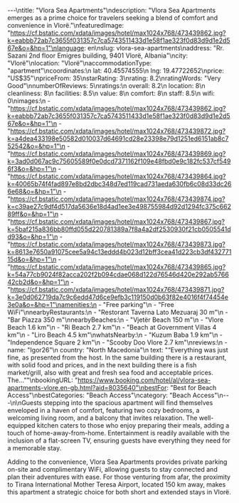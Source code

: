 ---\ntitle: "Vlora Sea Apartments"\ndescription: "Vlora Sea Apartments emerges as a prime choice for travelers seeking a blend of comfort and convenience in Vlorë."\nfeaturedImage: "https://cf.bstatic.com/xdata/images/hotel/max1024x768/473439862.jpg?k=eabbb72ab7c3655f031357c7ca5743511433d1e58f1ae323f0d83d9d1e2d567e&o=&hp=1"\nlanguage: en\nslug: vlora-sea-apartments\naddress: "Rr. Sazani 2nd floor Emigres building, 9401 Vlorë, Albania"\ncity: "Vlorë"\nlocation: "Vlorë"\naccommodationType: "apartment"\ncoordinates:\n  lat: 40.45574555\n  lng: 19.47722652\nprice: "US$35"\npriceFrom: 35\nstarRating: 3\nrating: 8.2\nratingWords: "Very Good"\nnumberOfReviews: 5\nratings:\n  overall: 8.2\n  location: 8\n  cleanliness: 8\n  facilities: 8.5\n  value: 8\n  comfort: 8\n  staff: 8.5\n  wifi: 0\nimages:\n  - "https://cf.bstatic.com/xdata/images/hotel/max1024x768/473439862.jpg?k=eabbb72ab7c3655f031357c7ca5743511433d1e58f1ae323f0d83d9d1e2d567e&o=&hp=1"\n  - "https://cf.bstatic.com/xdata/images/hotel/max1024x768/473439872.jpg?k=a4dea433198e50582d010037d64691cd28e23398e79d1251ed6151ab8c752542&o=&hp=1"\n  - "https://cf.bstatic.com/xdata/images/hotel/max1024x768/473439869.jpg?k=3ad0d067ac9c75605589f0e0dcd7371162f109e48fbd0e9c182fc537cf5496f3&o=&hp=1"\n  - "https://cf.bstatic.com/xdata/images/hotel/max1024x768/473439864.jpg?k=40065b74f4fad897e8bd2dbc348d7ed119cad731aeda630fb6c08d33dc266e68&o=&hp=1"\n  - "https://cf.bstatic.com/xdata/images/hotel/max1024x768/473439874.jpg?k=c39ae27c9df4d517da5636e18d4ad1ee3e498755984d92d1294fc375c66289ff&o=&hp=1"\n  - "https://cf.bstatic.com/xdata/images/hotel/max1024x768/473439867.jpg?k=5baf215a836bb80ffd055d220781389a7f8a4a2df2530930f21cb0505541dd93&o=&hp=1"\n  - "https://cf.bstatic.com/xdata/images/hotel/max1024x768/473439873.jpg?k=8613e7650a91075cee5a94c13eddd4b023d12bff3cea41d223cb3df43277115d&o=&hp=1"\n  - "https://cf.bstatic.com/xdata/images/hotel/max1024x768/473439865.jpg?k=54a77cb9024f82acca202f2b094cdae068d122d76546d420e292ab576642cb2d&o=&hp=1"\n  - "https://cf.bstatic.com/xdata/images/hotel/max1024x768/473439871.jpg?k=3e0d062719da7c9c6edd47d6ce9efb3c119150d0b63f82e4016f4f74454e3e0a&o=&hp=1"\namenities:\n  - "Free parking"\n  - "Free WiFi"\nnearbyRestaurants:\n  - "Restorant Taverna Lato Mezuaraj 30 m"\n  - "Bar Piazza 350 m"\nnearbyBeaches:\n  - "Vjetër Beach 150 m"\n  - "Vlore Beach 1.6 km"\n  - "Ri Beach 2.7 km"\n  - "Beach at Government Villas 4 km"\n  - "Liro Beach 4.5 km"\nwhatsNearby:\n  - "Kuzum Baba 1.9 km"\n  - "Independence Square 2 km"\n  - "Scooby Doo Vlore 2.7 km"\nreviews:\n  - name: "Igor26"\n    country: "North Macedonia"\n    text: "“Everything was just fine, as presented from the host. In the same building there is a restaurant, with solid food and prices, and in the next building there is a fish market/grill, also with great and fresh sea food and acceptable prices. The...”"\nbookingURL: "https://www.booking.com/hotel/al/vlora-sea-apartments-vlore.en-gb.html?aid=8035640"\nbestFor: "Best for Beach Access"\nbestCategories: "Beach Access"\ncategory: "Beach Access"\n---\n\nGuests stepping into the spacious apartment will find themselves enveloped in a haven of comfort, featuring two cozy bedrooms, a welcoming living room, and a balcony that invites relaxation. The well-equipped kitchen caters to those who enjoy preparing their meals, adding a touch of home-away-from-home. Entertainment is readily available with the inclusion of a flat-screen TV, ensuring guests have everything they need for a memorable stay.

Adding to the convenience, Vlora Sea Apartments provides private parking on-site and complimentary WiFi, allowing guests to stay connected and plan their adventures with ease. For those venturing from afar, the proximity to Tirana International Mother Teresa Airport, located 150 km away, makes this apartment a strategic choice for both short and extended stays in Vlorë.